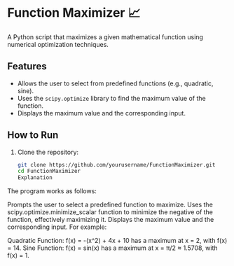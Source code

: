 # Function Maximizer 📈

A Python script that maximizes a given mathematical function using numerical optimization techniques.

## Features
- Allows the user to select from predefined functions (e.g., quadratic, sine).
- Uses the `scipy.optimize` library to find the maximum value of the function.
- Displays the maximum value and the corresponding input.

## How to Run
1. Clone the repository:
   ```bash
   git clone https://github.com/yourusername/FunctionMaximizer.git
   cd FunctionMaximizer
   Explanation
The program works as follows:

Prompts the user to select a predefined function to maximize.
Uses the scipy.optimize.minimize_scalar function to minimize the negative of the function, effectively maximizing it.
Displays the maximum value and the corresponding input.
For example:

Quadratic Function: f(x) = -(x^2) + 4x + 10 has a maximum at x = 2, with f(x) = 14.
Sine Function: f(x) = sin(x) has a maximum at x = π/2 ≈ 1.5708, with f(x) = 1.